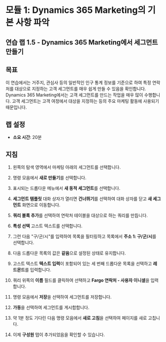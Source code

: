 ﻿---
lab:
    title: '랩 1.5: Dynamics 365 Marketing에서 세그먼트 만들기'
    module: '모듈 1: Dynamics 365 Marketing의 기본 사항 파악'
---

모듈 1: Dynamics 365 Marketing의 기본 사항 파악
========================

## 연습 랩 1.5 - Dynamics 365 Marketing에서 세그먼트 만들기

## 목표

이 연습에서는 거주지, 관심사 등의 일반적인 인구 통계 정보를 기준으로 하여 특정 연락처를 대상으로 지정하는 고객 세그먼트를 매우 쉽게 만들 수 있음을 확인합니다. Dynamics 365 Marketing에서는 고객 세그먼트를 만드는 작업을 매우 많이 수행합니다. 고객 세그먼트는 고객 여정에서 대상을 지정하는 등의 주요 마케팅 활동에 사용되기 때문입니다.

## 랩 설정

  - **소요 시간**: 20분

## 지침

1. 왼쪽의 탐색 영역에서 마케팅 아래의 세그먼트를 선택합니다. 

2. 명령 모음에서 **새로 만들기**를 선택합니다.

3. 표시되는 드롭다운 메뉴에서 **새 동적 세그먼트**를 선택합니다.

4. **세그먼트 템플릿** 대화 상자가 열리면 **건너뛰기**를 선택하여 대화 상자를 닫고 **새 세그먼트** 화면으로 이동합니다.

5. **쿼리 블록 추가**를 선택하여 연락처 테이블을 대상으로 하는 쿼리를 만듭니다. 

6. **특성 선택** 고스트 텍스트를 선택합니다. 

7. 그런 다음 "구/군/시"를 입력하여 목록을 필터링하고 목록에서 **주소 1: 구/군/시**를 선택합니다.

8. 다음 드롭다운 목록의 값은 **같음**으로 설정된 상태로 유지합니다. 

9. 고스트 텍스트 **텍스트 입력**이 포함되어 있는 세 번째 드롭다운 목록을 선택하고 **레드몬드**를 입력합니다.

10. 쿼리 위쪽의 **이름** 필드를 클릭하여 선택하고 **Fargo 연락처 - 사용자 이니셜**을 입력합니다.

11. 명령 모음에서 **저장**을 선택하여 세그먼트를 저장합니다.

12. **가동**을 선택하여 세그먼트를 게시합합니다. 

13. 약 1분 정도 기다린 다음 명령 모음에서 **새로 고침**을 선택하여 페이지를 새로 고칩니다. 

14. 이제 **구성원** 탭이 추가되었음을 확인할 수 있습니다. 
